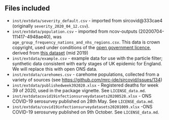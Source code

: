 ## Files included

* `inst/extdata/severity_default.csv` - imported from sircovid@333cae4 (originally `severity_2020_04_12.csv`).
* `inst/extdata/population.csv` - imported from ncov-outputs (20200704-111417-4948ae40), was `age_group_frequency_nations_and_nhs_regions.csv`. This data is crown copyright, used under conditions of the [open government licence](https://www.nationalarchives.gov.uk/doc/open-government-licence/version/3/), derived from [this dataset](https://www.ons.gov.uk/peoplepopulationandcommunity/populationandmigration/populationestimates/datasets/populationestimatesforukenglandandwalesscotlandandnorthernireland) (mid 2019)
* `inst/extdata/example.csv` - example data for use with the particle filter; synthetic data consistent with early stages of UK epidemic for England. We will replace this with open ONS data.
* `inst/extdata/carehomes.csv` - carehome populations, collected from a variety of sources (see https://github.com/mrc-ide/sircovid/issues/134)
* `inst/extdata/publishedweek392020.xlsx` - Registered deaths for week 39 of 2020, used in the package vignette. See `LICENSE_data.md`.
* `inst/extdatacovid19infectionsurveydatasets20200528.xlsx` - ONS COVID-19 serosurvey published on 28th May. See `LICENSE_data.md`.
* `inst/extdata/covid19infectionsurveydatasets20201009.xlsx` -ONS COVID-19 serosurvey published on 9th October. See `LICENSE_data.md`.
